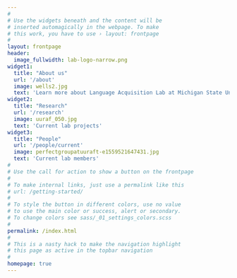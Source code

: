 ```yaml
---
#
# Use the widgets beneath and the content will be
# inserted automagically in the webpage. To make
# this work, you have to use › layout: frontpage
#
layout: frontpage
header:
  image_fullwidth: lab-logo-narrow.png
widget1:
  title: "About us"
  url: '/about'
  image: wells2.jpg
  text: 'Learn more about Language Acquisition Lab at Michigan State University'
widget2:
  title: "Research"
  url: '/research'
  image: uuraf_050.jpg
  text: 'Current lab projects'
widget3:
  title: "People"
  url: '/people/current'
  image: perfectgroupatuuraft-e1559521647431.jpg
  text: 'Current lab members'
#
# Use the call for action to show a button on the frontpage
#
# To make internal links, just use a permalink like this
# url: /getting-started/
#
# To style the button in different colors, use no value
# to use the main color or success, alert or secondary.
# To change colors see sass/_01_settings_colors.scss
#
permalink: /index.html
#
# This is a nasty hack to make the navigation highlight
# this page as active in the topbar navigation
#
homepage: true
---
```

